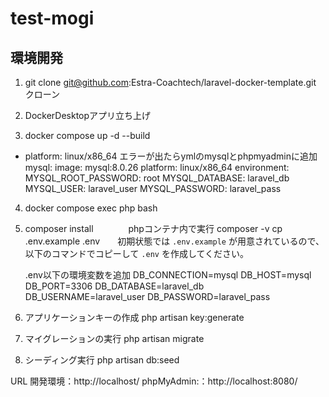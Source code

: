 # test-mogi


## 環境開発

1. git clone git@github.com:Estra-Coachtech/laravel-docker-template.git クローン

2. DockerDesktopアプリ立ち上げ

3. docker compose up -d --build

- platform: linux/x86_64  エラーが出たらymlのmysqlとphpmyadminに追加
  mysql:
    image: mysql:8.0.26
    platform: linux/x86_64
    environment:
      MYSQL_ROOT_PASSWORD: root
      MYSQL_DATABASE: laravel_db
      MYSQL_USER: laravel_user
      MYSQL_PASSWORD: laravel_pass

4. docker compose exec php bash

5. composer install　　　　phpコンテナ内で実行
   composer -v
   cp .env.example .env　　初期状態では `.env.example` が用意されているので、以下のコマンドでコピーして `.env` を作成してください。

   .env以下の環境変数を追加
   DB_CONNECTION=mysql
   DB_HOST=mysql
   DB_PORT=3306
   DB_DATABASE=laravel_db
   DB_USERNAME=laravel_user
   DB_PASSWORD=laravel_pass

5. アプリケーションキーの作成
   php artisan key:generate

6. マイグレーションの実行
   php artisan migrate

7. シーディング実行
   php artisan db:seed





URL
開発環境：http://localhost/
phpMyAdmin:：http://localhost:8080/